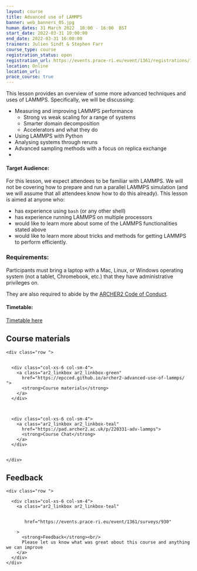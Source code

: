 ```yaml
---
layout: course
title: Advanced use of LAMMPS
banner: web_banners_05.jpg 
human_dates: 31 March 2022  10:00 - 16:00  BST
start_date: 2022-03-31 10:00:00
end_date: 2022-03-31 16:00:00
trainers: Julien Sindt & Stephen Farr
course_type: course
registration_status: open
registration_url: https://events.prace-ri.eu/event/1361/registrations/1008/
location: Online
location_url:
prace_course: true
---
```


This lesson provides an overview of some more advanced techniques and uses of LAMMPS. Specifically, we will be discussing:

- Measuring and improving LAMMPS performance
    - Strong vs weak scaling for a range of systems
    - Smarter domain decomposition
    - Accelerators and what they do
- Using LAMMPS with Python
- Analysing systems through reruns
- Advanced sampling methods with a focus on replica exchange
- 
#### Target Audience:

For this lesson, we expect attendees to be familiar with LAMMPS. We will not be covering how to prepare and run a parallel LAMMPS simulation (and we will assume that all attendees know how to do this already). This lesson is aimed at anyone who:

- has experience using `bash` (or any other shell)
- has experience running LAMMPS on multiple processors
- would like to learn more about some of the LAMMPS functionalities stated above
- would like to learn more about tricks and methods for getting LAMMPS to perform efficiently.


### Requirements:

Participants must bring a laptop with a Mac, Linux, or Windows operating system (not a tablet, Chromebook, etc.) that they have administrative privileges on.

They are also required to abide by the [ARCHER2  Code of Conduct](../../../about/policies/code-of-conduct.html). 


#### Timetable:

[Timetable here](https://epcced.github.io/archer2-advanced-use-of-lammps/#schedule)

<section id="service">

 

<h2><a name="materials">Course materials</a></h2>



    <div class="row ">	

		
      <div class="col-xs-6 col-sm-4">
        <a class="ar2_linkbox ar2_linkbox-green" 
          href="https://epcced.github.io/archer2-advanced-use-of-lammps/   ">
          <strong>Course materials</strong>         
        </a>
      </div>


 
      <div class="col-xs-6 col-sm-4">
        <a class="ar2_linkbox ar2_linkbox-teal" 
          href="https://pad.archer2.ac.uk/p/220331-adv-lammps">
          <strong>Course Chat</strong>       
        </a>
      </div>
		

 	</div>
		
		
					


<!-- 		
<h2><a name="videos">Videos</a></h2>

<h3>Session 1</h3>

<div>
	<iframe title="Video" width="560" height="315" src="https://www.youtube.com/embed/xxxxxxxxxxx" frameborder="0" allow="accelerometer; autoplay; encrypted-media; gyroscope; picture-in-picture" allowfullscreen></iframe>
</div>

 -->





 
<h2><a name="feedback">Feedback</a></h2>


    <div class="row ">	

      <div class="col-xs-6 col-sm-4">
        <a class="ar2_linkbox ar2_linkbox-teal" 


		   href="https://events.prace-ri.eu/event/1361/surveys/930"

		>
          <strong>Feedback</strong><br/>
          Please let us know what was great about this course and anything we can improve
        </a>
      </div>
    </div>
		
		

 
</section>


